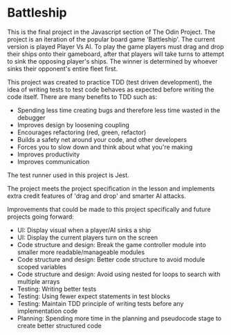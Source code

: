 # Battleship

This is the final project in the Javascript section of The Odin Project. The project is an iteration of the popular board game
'Battleship'. The current version is played Player Vs AI. To play the game players must drag and drop their ships onto their gameboard,
after that players will take turns to attempt to sink the opposing player's ships. The winner is determined by whoever sinks their opponent's entire fleet first.

This project was created to practice TDD (test driven development), the idea of writing tests to test code behaves as expected before writing the code itself.
There are many benefits to TDD such as:

- Spending less time creating bugs and therefore less time wasted in the debugger
- Improves design by loosening coupling
- Encourages refactoring (red, green, refactor)
- Builds a safety net around your code, and other developers
- Forces you to slow down and think about what you're making
- Improves productivity
- Improves communication

The test runner used in this project is Jest.

The project meets the project specification in the lesson and implements extra credit features of 'drag and drop' and smarter AI attacks.

Improvements that could be made to this project specifically and future projects going forward:

- UI: Display visual when a player/AI sinks a ship
- UI: Display the current players turn on the screen
- Code structure and design: Break the game controller module into smaller more readable/manageable modules
- Code structure and design: Better code structure to avoid module scoped variables
- Code structure and design: Avoid using nested for loops to search with multiple arrays
- Testing: Writing better tests
- Testing: Using fewer expect statements in test blocks
- Testing: Maintain TDD principle of writing tests before any implementation code
- Planning: Spending more time in the planning and pseudocode stage to create better structured code
